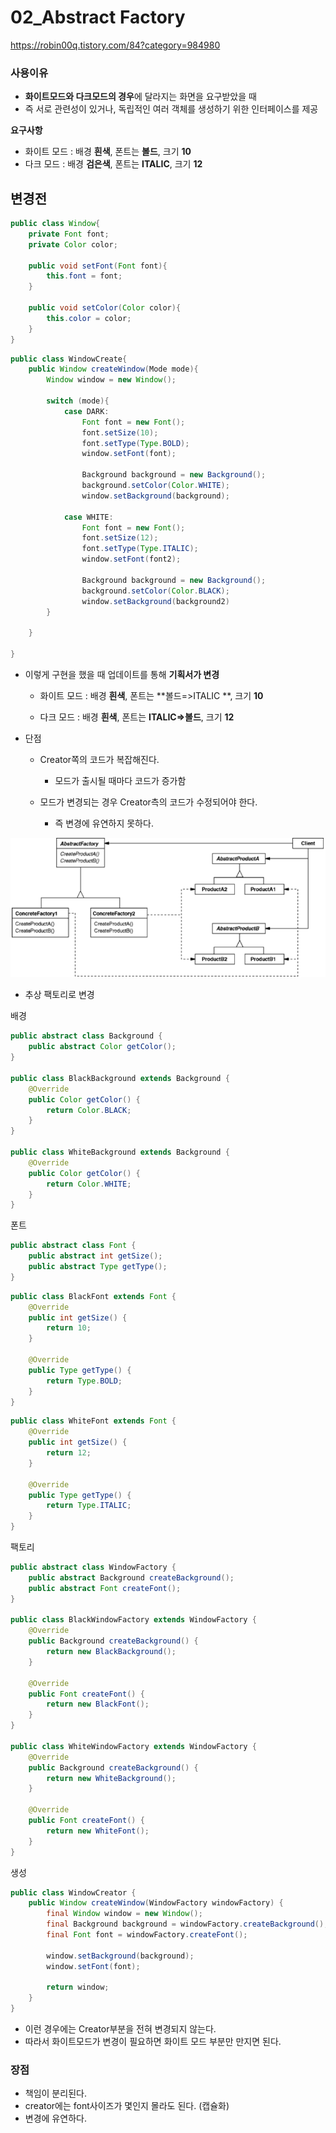 # 02_Abstract Factory

https://robin00q.tistory.com/84?category=984980



### 사용이유

- **화이트모드와 다크모드의 경우**에 달라지는 화면을 요구받았을 때
- 즉 서로 관련성이 있거나, 독립적인 여러 객체를 생성하기 위한 인터페이스를 제공



**요구사항**

- 화이트 모드 : 배경 **흰색**, 폰트는 **볼드**, 크기 **10**
- 다크 모드 : 배경 **검은색**, 폰트는 **ITALIC**, 크기 **12**



## 변경전

```java
public class Window{
    private Font font;
    private Color color;
    
    public void setFont(Font font){
        this.font = font;
    }

    public void setColor(Color color){
        this.color = color;
    }
}
```

```java
public class WindowCreate{
    public Window createWindow(Mode mode){
	    Window window = new Window();
        
        switch (mode){
            case DARK:
                Font font = new Font();
                font.setSize(10);
                font.setType(Type.BOLD);
                window.setFont(font);
                
                Background background = new Background();
                background.setColor(Color.WHITE);
                window.setBackground(background);
                
            case WHITE:
                Font font = new Font();
                font.setSize(12);
                font.setType(Type.ITALIC);
                window.setFont(font2);
                
                Background background = new Background();
                background.setColor(Color.BLACK);
                window.setBackground(background2)
        }
        
    }

}
```

- 이렇게 구현을 했을 때 업데이트를 통해 **기획서가 변경**

  - 화이트 모드 : 배경 **흰색**, 폰트는 **볼드=>ITALIC **, 크기 **10**

  - 다크 모드 : 배경 **흰색**, 폰트는 **ITALIC=>볼드**, 크기 **12**

    

- 단점

  - Creator쪽의 코드가 복잡해진다.

    - 모드가 출시될 때마다 코드가 증가함

      

  - 모드가 변경되는 경우 Creator측의 코드가 수정되어야 한다.

    - 즉 변경에 유연하지 못하다.





<img src="./02_AbstractFactory.assets/image-20230510174029272.png" alt="image-20230510174029272" style="zoom: 80%;" />

- 추상 팩토리로 변경



배경

```java
public abstract class Background {
    public abstract Color getColor();
}

public class BlackBackground extends Background {
    @Override
    public Color getColor() {
        return Color.BLACK;
    }
}

public class WhiteBackground extends Background {
    @Override
    public Color getColor() {
        return Color.WHITE;
    }
}
```



폰트

```java
public abstract class Font {
    public abstract int getSize();
    public abstract Type getType();
}
```

```java
public class BlackFont extends Font {
    @Override
    public int getSize() {
        return 10;
    }

    @Override
    public Type getType() {
        return Type.BOLD;
    }
}
```

```java
public class WhiteFont extends Font {
    @Override
    public int getSize() {
        return 12;
    }

    @Override
    public Type getType() {
        return Type.ITALIC;
    }
}
```



팩토리

```java
public abstract class WindowFactory {
    public abstract Background createBackground();
    public abstract Font createFont();
}

public class BlackWindowFactory extends WindowFactory {
    @Override
    public Background createBackground() {
        return new BlackBackground();
    }

    @Override
    public Font createFont() {
        return new BlackFont();
    }
}

public class WhiteWindowFactory extends WindowFactory {
    @Override
    public Background createBackground() {
        return new WhiteBackground();
    }

    @Override
    public Font createFont() {
        return new WhiteFont();
    }
}
```



생성

```java
public class WindowCreator {
    public Window createWindow(WindowFactory windowFactory) {
        final Window window = new Window();
        final Background background = windowFactory.createBackground();
        final Font font = windowFactory.createFont();

        window.setBackground(background);
        window.setFont(font);

        return window;
    }
}
```

- 이런 경우에는 Creator부분을 전혀 변경되지 않는다.
- 따라서 화이트모드가 변경이 필요하면 화이트 모드 부분만 만지면 된다.



### 장점

- 책임이 분리된다.
- creator에는 font사이즈가 몇인지 몰라도 된다. (캡슐화)
- 변경에 유연하다.



